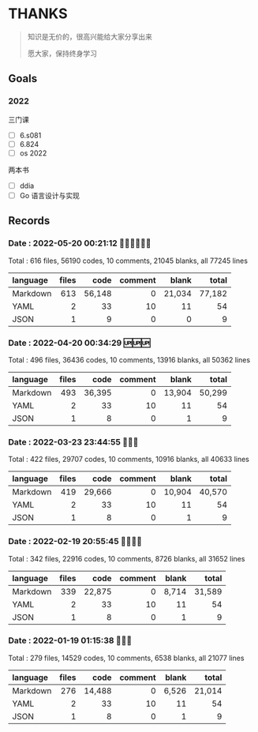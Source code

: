 # THANKS

> 知识是无价的，很高兴能给大家分享出来
> 
> 愿大家，保持终身学习

## Goals

### 2022

三门课

- [ ] 6.s081
- [ ] 6.824
- [ ] os 2022

两本书

- [ ] ddia
- [ ] Go 语言设计与实现

## Records

### Date : 2022-05-20 00:21:12 😵‍💫😵‍💫😵‍💫

Total : 616 files, 56190 codes, 10 comments, 21045 blanks, all 77245 lines

| language | files |   code | comment |  blank |  total |
| :------- | ----: | -----: | ------: | -----: | -----: |
| Markdown |   613 | 56,148 |       0 | 21,034 | 77,182 |
| YAML     |     2 |     33 |      10 |     11 |     54 |
| JSON     |     1 |      9 |       0 |      0 |      9 |

### Date : 2022-04-20 00:34:29 🆙🆙🆙

Total : 496 files,  36436 codes, 10 comments, 13916 blanks, all 50362 lines

| language | files |   code | comment |  blank |  total |
| :------- | ----: | -----: | ------: | -----: | -----: |
| Markdown |   493 | 36,395 |       0 | 13,904 | 50,299 |
| YAML     |     2 |     33 |      10 |     11 |     54 |
| JSON     |     1 |      8 |       0 |      1 |      9 |

### Date : 2022-03-23 23:44:55 👊👊👊

Total : 422 files, 29707 codes, 10 comments, 10916 blanks, all 40633 lines

| language | files |   code | comment |  blank |  total |
| :------- | ----: | -----: | ------: | -----: | -----: |
| Markdown |   419 | 29,666 |       0 | 10,904 | 40,570 |
| YAML     |     2 |     33 |      10 |     11 |     54 |
| JSON     |     1 |      8 |       0 |      1 |      9 |

### Date : 2022-02-19 20:55:45 🤯😮‍💨👿

Total : 342 files,  22916 codes, 10 comments, 8726 blanks, all 31652 lines

| language | files |   code | comment | blank |  total |
| :------- | ----: | -----: | ------: | ----: | -----: |
| Markdown |   339 | 22,875 |       0 | 8,714 | 31,589 |
| YAML     |     2 |     33 |      10 |    11 |     54 |
| JSON     |     1 |      8 |       0 |     1 |      9 |

### Date : 2022-01-19 01:15:38 🎉🎉🎉

Total : 279 files,  14529 codes, 10 comments, 6538 blanks, all 21077 lines

| language | files | code | comment | blank | total |
| :--- | ---: | ---: | ---: | ---: | ---: |
| Markdown | 276 | 14,488 | 0 | 6,526 | 21,014 |
| YAML | 2 | 33 | 10 | 11 | 54 |
| JSON | 1 | 8 | 0 | 1 | 9 |

